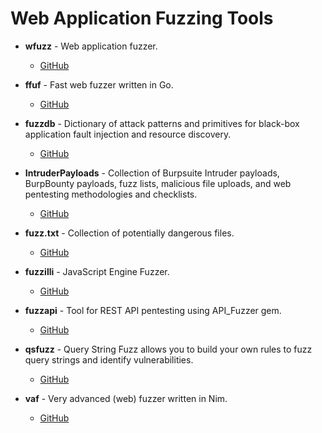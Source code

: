 # Web Application Fuzzing Tools

- **wfuzz** - Web application fuzzer.
  - [GitHub](https://github.com/xmendez/wfuzz)

- **ffuf** - Fast web fuzzer written in Go.
  - [GitHub](https://github.com/ffuf/ffuf)

- **fuzzdb** - Dictionary of attack patterns and primitives for black-box application fault injection and resource discovery.
  - [GitHub](https://github.com/fuzzdb-project/fuzzdb)

- **IntruderPayloads** - Collection of Burpsuite Intruder payloads, BurpBounty payloads, fuzz lists, malicious file uploads, and web pentesting methodologies and checklists.
  - [GitHub](https://github.com/1N3/IntruderPayloads)

- **fuzz.txt** - Collection of potentially dangerous files.
  - [GitHub](https://github.com/Bo0oM/fuzz.txt)

- **fuzzilli** - JavaScript Engine Fuzzer.
  - [GitHub](https://github.com/googleprojectzero/fuzzilli)

- **fuzzapi** - Tool for REST API pentesting using API_Fuzzer gem.
  - [GitHub](https://github.com/Fuzzapi/fuzzapi)

- **qsfuzz** - Query String Fuzz allows you to build your own rules to fuzz query strings and identify vulnerabilities.
  - [GitHub](https://github.com/ameenmaali/qsfuzz)

- **vaf** - Very advanced (web) fuzzer written in Nim.
  - [GitHub](https://github.com/d4rckh/vaf)
